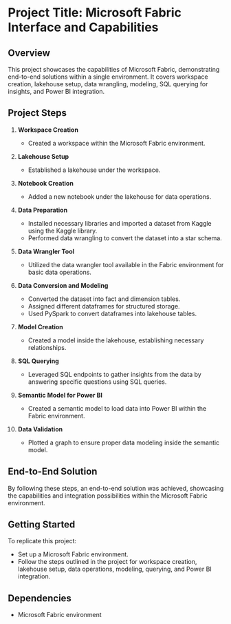 # Project Title: Microsoft Fabric Interface and Capabilities

## Overview
This project showcases the capabilities of Microsoft Fabric, demonstrating end-to-end solutions within a single environment. It covers workspace creation, lakehouse setup, data wrangling, modeling, SQL querying for insights, and Power BI integration.

## Project Steps
1. **Workspace Creation**
   - Created a workspace within the Microsoft Fabric environment.

2. **Lakehouse Setup**
   - Established a lakehouse under the workspace.

3. **Notebook Creation**
   - Added a new notebook under the lakehouse for data operations.

4. **Data Preparation**
   - Installed necessary libraries and imported a dataset from Kaggle using the Kaggle library.
   - Performed data wrangling to convert the dataset into a star schema.

5. **Data Wrangler Tool**
   - Utilized the data wrangler tool available in the Fabric environment for basic data operations.

6. **Data Conversion and Modeling**
   - Converted the dataset into fact and dimension tables.
   - Assigned different dataframes for structured storage.
   - Used PySpark to convert dataframes into lakehouse tables.

7. **Model Creation**
   - Created a model inside the lakehouse, establishing necessary relationships.

8. **SQL Querying**
   - Leveraged SQL endpoints to gather insights from the data by answering specific questions using SQL queries.

9. **Semantic Model for Power BI**
   - Created a semantic model to load data into Power BI within the Fabric environment.

10. **Data Validation**
    - Plotted a graph to ensure proper data modeling inside the semantic model.

## End-to-End Solution
By following these steps, an end-to-end solution was achieved, showcasing the capabilities and integration possibilities within the Microsoft Fabric environment.

## Getting Started
To replicate this project:
- Set up a Microsoft Fabric environment.
- Follow the steps outlined in the project for workspace creation, lakehouse setup, data operations, modeling, querying, and Power BI integration.

## Dependencies
- Microsoft Fabric environment
